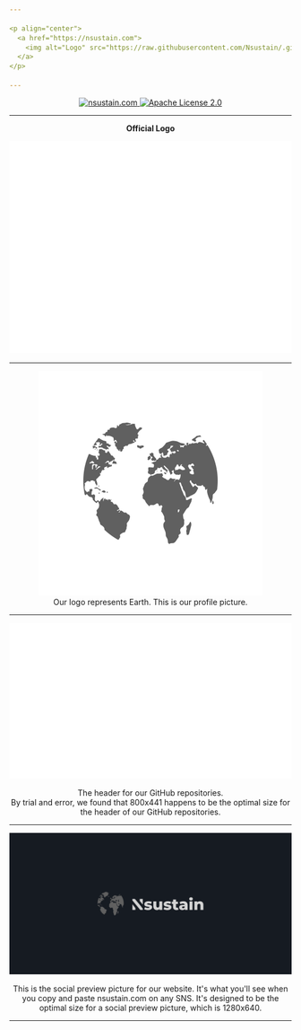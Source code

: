 ```yaml
---

<p align="center">
  <a href="https://nsustain.com">
    <img alt="Logo" src="https://raw.githubusercontent.com/Nsustain/.github/main/logo/logo-github.png" width="350">
  </a>
</p>

---
```


<p align="center">
  <a href="https://github.com/Nsustain/nsustain.com">
    <img alt="nsustain.com" src="https://user-images.githubusercontent.com/19341857/184772201-ff14bc28-b7a7-4bec-bef5-52625acd0544.svg">
  </a>
  <a href="https://github.com/Nsustain/nsustain.com/blob/main/LICENSE">
    <img alt="Apache License 2.0" src="https://user-images.githubusercontent.com/19341857/184765929-fec61d10-d714-488e-94c7-153e00070a2d.svg">
  </a>
</p>

---

<p align="center">
  <b>Official Logo</b>
</p>

![logo](./logo/logo.svg)

---

<p align="center">
  <img src="./logo/logo-bare.svg" width="400"><br>
  Our logo represents Earth. This is our profile picture.
</p>

---

![logo-github](./logo/logo-github.svg)

<p align="center">
  The header for our GitHub repositories.<br>
  By trial and error, we found that
  800x441 happens to be the optimal
  size for the header of our GitHub repositories.
</p>

---

![logo-1280x640](./logo/logo-1280x640.svg)

<p align="center">
  This is the social preview picture for our website.
  It's what you'll see when you copy and paste
  nsustain.com on any SNS.
  It's designed to be the optimal
  size for a social preview picture,
  which is 1280x640.
</p>

---

<br>
<br>
<br>
